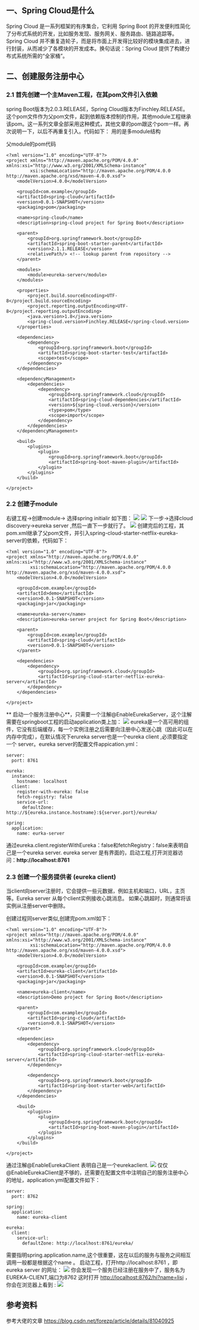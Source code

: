 ## 一、Spring Cloud是什么

Spring Cloud 是一系列框架的有序集合，它利用 Spring Boot 的开发便利性简化了分布式系统的开发，比如服务发现、服务网关、服务路由、链路追踪等。Spring Cloud 并不重复造轮子，而是将市面上开发得比较好的模块集成进去，进行封装，从而减少了各模块的开发成本。换句话说：Spring Cloud 提供了构建分布式系统所需的“全家桶”。

## 二、创建服务注册中心

### 2.1 首先创建一个主Maven工程，在其pom文件引入依赖

spring Boot版本为2.0.3.RELEASE，Spring Cloud版本为Finchley.RELEASE。这个pom文件作为父pom文件，起到依赖版本控制的作用，其他module工程继承该pom。这一系列文章全部采用这种模式，其他文章的pom跟这个pom一样。再次说明一下，以后不再重复引入。代码如下：
用的是多module结构

父module的pom代码
```
<?xml version="1.0" encoding="UTF-8"?>
<project xmlns="http://maven.apache.org/POM/4.0.0" xmlns:xsi="http://www.w3.org/2001/XMLSchema-instance"
         xsi:schemaLocation="http://maven.apache.org/POM/4.0.0 http://maven.apache.org/xsd/maven-4.0.0.xsd">
    <modelVersion>4.0.0</modelVersion>

    <groupId>com.example</groupId>
    <artifactId>spring-cloud</artifactId>
    <version>0.0.1-SNAPSHOT</version>
    <packaging>pom</packaging>

    <name>spring-cloud</name>
    <description>spring-cloud project for Spring Boot</description>

    <parent>
        <groupId>org.springframework.boot</groupId>
        <artifactId>spring-boot-starter-parent</artifactId>
        <version>2.1.1.RELEASE</version>
        <relativePath/> <!-- lookup parent from repository -->
    </parent>

    <modules>
        <module>eureka-server</module>
    </modules>

    <properties>
        <project.build.sourceEncoding>UTF-8</project.build.sourceEncoding>
        <project.reporting.outputEncoding>UTF-8</project.reporting.outputEncoding>
        <java.version>1.8</java.version>
        <spring-cloud.version>Finchley.RELEASE</spring-cloud.version>
    </properties>

    <dependencies>
        <dependency>
            <groupId>org.springframework.boot</groupId>
            <artifactId>spring-boot-starter-test</artifactId>
            <scope>test</scope>
        </dependency>
    </dependencies>

    <dependencyManagement>
        <dependencies>
            <dependency>
                <groupId>org.springframework.cloud</groupId>
                <artifactId>spring-cloud-dependencies</artifactId>
                <version>${spring-cloud.version}</version>
                <type>pom</type>
                <scope>import</scope>
            </dependency>
        </dependencies>
    </dependencyManagement>

    <build>
        <plugins>
            <plugin>
                <groupId>org.springframework.boot</groupId>
                <artifactId>spring-boot-maven-plugin</artifactId>
            </plugin>
        </plugins>
    </build>

</project>
```
### 2.2 创建子module

右键工程->创建module-> 选择spring initialir 如下图：
![](https://upload-images.jianshu.io/upload_images/13532499-dda355b0698eeb38.png?imageMogr2/auto-orient/strip%7CimageView2/2/w/1240)
![](https://upload-images.jianshu.io/upload_images/13532499-a452676fb39059a1.png?imageMogr2/auto-orient/strip%7CimageView2/2/w/1240)
下一步->选择cloud discovery->eureka server ,然后一直下一步就行了。
![](https://upload-images.jianshu.io/upload_images/13532499-1076b5145794e34d.png?imageMogr2/auto-orient/strip%7CimageView2/2/w/1240)
创建完后的工程，其pom.xml继承了父pom文件，并引入spring-cloud-starter-netflix-eureka-server的依赖，代码如下：

```
<?xml version="1.0" encoding="UTF-8"?>
<project xmlns="http://maven.apache.org/POM/4.0.0" xmlns:xsi="http://www.w3.org/2001/XMLSchema-instance"
         xsi:schemaLocation="http://maven.apache.org/POM/4.0.0 http://maven.apache.org/xsd/maven-4.0.0.xsd">
    <modelVersion>4.0.0</modelVersion>

    <groupId>com.example</groupId>
    <artifactId>demo</artifactId>
    <version>0.0.1-SNAPSHOT</version>
    <packaging>jar</packaging>

    <name>eureka-server</name>
    <description>eureka-server project for Spring Boot</description>

    <parent>
        <groupId>com.example</groupId>
        <artifactId>spring-cloud</artifactId>
        <version>0.0.1-SNAPSHOT</version>
    </parent>

    <dependencies>
        <dependency>
            <groupId>org.springframework.cloud</groupId>
            <artifactId>spring-cloud-starter-netflix-eureka-server</artifactId>
        </dependency>
    </dependencies>

</project>
```
** 启动一个服务注册中心**，只需要一个注解@EnableEurekaServer，这个注解需要在springboot工程的启动application类上加：
![](https://upload-images.jianshu.io/upload_images/13532499-d21304b4c476c2e3.png?imageMogr2/auto-orient/strip%7CimageView2/2/w/1240)
eureka是一个高可用的组件，它没有后端缓存，每一个实例注册之后需要向注册中心发送心跳（因此可以在内存中完成），在默认情况下erureka server也是一个eureka client ,必须要指定一个 server。eureka server的配置文件appication.yml：
```
server:
  port: 8761

eureka:
  instance:
    hostname: localhost
  client:
    register-with-eureka: false
    fetch-registry: false
    service-url:
      defaultZone: http://${eureka.instance.hostname}:${server.port}/eureka/
      
spring:
  application:
    name: eurka-server
```
通过eureka.client.registerWithEureka：false和fetchRegistry：false来表明自己是一个eureka server.
 eureka server 是有界面的，启动工程,打开浏览器访问：**http://localhost:8761**

### 2.3 创建一个服务提供者 (eureka client)

当client向server注册时，它会提供一些元数据，例如主机和端口，URL，主页等。Eureka server 从每个client实例接收心跳消息。 如果心跳超时，则通常将该实例从注册server中删除。

创建过程同server类似,创建完pom.xml如下：
```
<?xml version="1.0" encoding="UTF-8"?>
<project xmlns="http://maven.apache.org/POM/4.0.0" xmlns:xsi="http://www.w3.org/2001/XMLSchema-instance"
         xsi:schemaLocation="http://maven.apache.org/POM/4.0.0 http://maven.apache.org/xsd/maven-4.0.0.xsd">
    <modelVersion>4.0.0</modelVersion>

    <groupId>com.example</groupId>
    <artifactId>eureka-client</artifactId>
    <version>0.0.1-SNAPSHOT</version>
    <packaging>jar</packaging>

    <name>eureka-client</name>
    <description>Demo project for Spring Boot</description>

    <parent>
        <groupId>com.example</groupId>
        <artifactId>spring-cloud</artifactId>
        <version>0.0.1-SNAPSHOT</version>
    </parent>

    <dependencies>
        <dependency>
            <groupId>org.springframework.cloud</groupId>
            <artifactId>spring-cloud-starter-netflix-eureka-server</artifactId>
        </dependency>

        <dependency>
            <groupId>org.springframework.boot</groupId>
            <artifactId>spring-boot-starter-web</artifactId>
        </dependency>
    </dependencies>

    <build>
        <plugins>
            <plugin>
                <groupId>org.springframework.boot</groupId>
                <artifactId>spring-boot-maven-plugin</artifactId>
            </plugin>
        </plugins>
    </build>

</project>
```
通过注解@EnableEurekaClient 表明自己是一个eurekaclient.
![](https://upload-images.jianshu.io/upload_images/13532499-dc1ae6f5ed132d0f.png?imageMogr2/auto-orient/strip%7CimageView2/2/w/1240)
仅仅@EnableEurekaClient是不够的，还需要在配置文件中注明自己的服务注册中心的地址，application.yml配置文件如下：
```
server:
  port: 8762

spring:
  application:
    name: eureka-client

eureka:
  client:
    service-url:
      defaultZone: http://localhost:8761/eureka/
```
需要指明spring.application.name,这个很重要，这在以后的服务与服务之间相互调用一般都是根据这个name 。
启动工程，打开http://localhost:8761 ，即eureka server 的网址：
![](https://upload-images.jianshu.io/upload_images/13532499-b0cab7a4898158b9.png?imageMogr2/auto-orient/strip%7CimageView2/2/w/1240)
你会发现一个服务已经注册在服务中了，服务名为EUREKA-CLIENT,端口为8762
这时打开 [http://localhost:8762/hi?name=lisi](http://localhost:8762/hi?name=forezp) ，你会在浏览器上看到 :
![](https://upload-images.jianshu.io/upload_images/13532499-241e1a79a7b80560.png?imageMogr2/auto-orient/strip%7CimageView2/2/w/1240)

## 参考资料

参考大佬的文章 https://blog.csdn.net/forezp/article/details/81040925